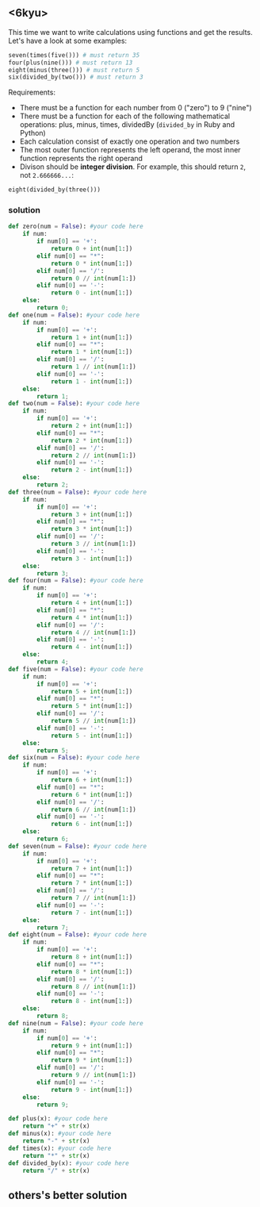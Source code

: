 ## <6kyu>

This time we want to write calculations using functions and get the results. Let's have a look at some examples:

```python
seven(times(five())) # must return 35
four(plus(nine())) # must return 13
eight(minus(three())) # must return 5
six(divided_by(two())) # must return 3
```

Requirements:

- There must be a function for each number from 0 ("zero") to 9 ("nine")
- There must be a function for each of the following mathematical operations: plus, minus, times, dividedBy (`divided_by` in Ruby and Python)
- Each calculation consist of exactly one operation and two numbers
- The most outer function represents the left operand, the most inner function represents the right operand
- Divison should be **integer division**. For example, this should return `2`, not `2.666666...`:

```python
eight(divided_by(three()))
```

### solution

```python
def zero(num = False): #your code here
    if num:
        if num[0] == '+':
            return 0 + int(num[1:])
        elif num[0] == "*":
            return 0 * int(num[1:])
        elif num[0] == '/':
            return 0 // int(num[1:])
        elif num[0] == '-':
            return 0 - int(num[1:])
    else:
        return 0;
def one(num = False): #your code here
    if num:
        if num[0] == '+':
            return 1 + int(num[1:])
        elif num[0] == "*":
            return 1 * int(num[1:])
        elif num[0] == '/':
            return 1 // int(num[1:])
        elif num[0] == '-':
            return 1 - int(num[1:])
    else:
        return 1;
def two(num = False): #your code here
    if num:
        if num[0] == '+':
            return 2 + int(num[1:])
        elif num[0] == "*":
            return 2 * int(num[1:])
        elif num[0] == '/':
            return 2 // int(num[1:])
        elif num[0] == '-':
            return 2 - int(num[1:])
    else:
        return 2;
def three(num = False): #your code here
    if num:
        if num[0] == '+':
            return 3 + int(num[1:])
        elif num[0] == "*":
            return 3 * int(num[1:])
        elif num[0] == '/':
            return 3 // int(num[1:])
        elif num[0] == '-':
            return 3 - int(num[1:])
    else:
        return 3;
def four(num = False): #your code here
    if num:
        if num[0] == '+':
            return 4 + int(num[1:])
        elif num[0] == "*":
            return 4 * int(num[1:])
        elif num[0] == '/':
            return 4 // int(num[1:])
        elif num[0] == '-':
            return 4 - int(num[1:])
    else:
        return 4;
def five(num = False): #your code here
    if num:
        if num[0] == '+':
            return 5 + int(num[1:])
        elif num[0] == "*":
            return 5 * int(num[1:])
        elif num[0] == '/':
            return 5 // int(num[1:])
        elif num[0] == '-':
            return 5 - int(num[1:])
    else:
        return 5;
def six(num = False): #your code here
    if num:
        if num[0] == '+':
            return 6 + int(num[1:])
        elif num[0] == "*":
            return 6 * int(num[1:])
        elif num[0] == '/':
            return 6 // int(num[1:])
        elif num[0] == '-':
            return 6 - int(num[1:])
    else:
        return 6;
def seven(num = False): #your code here
    if num:
        if num[0] == '+':
            return 7 + int(num[1:])
        elif num[0] == "*":
            return 7 * int(num[1:])
        elif num[0] == '/':
            return 7 // int(num[1:])
        elif num[0] == '-':
            return 7 - int(num[1:])
    else:
        return 7;
def eight(num = False): #your code here
    if num:
        if num[0] == '+':
            return 8 + int(num[1:])
        elif num[0] == "*":
            return 8 * int(num[1:])
        elif num[0] == '/':
            return 8 // int(num[1:])
        elif num[0] == '-':
            return 8 - int(num[1:])
    else:
        return 8;
def nine(num = False): #your code here
    if num:
        if num[0] == '+':
            return 9 + int(num[1:])
        elif num[0] == "*":
            return 9 * int(num[1:])
        elif num[0] == '/':
            return 9 // int(num[1:])
        elif num[0] == '-':
            return 9 - int(num[1:])
    else:
        return 9;

def plus(x): #your code here
    return "+" + str(x)
def minus(x): #your code here
    return "-" + str(x)
def times(x): #your code here
    return "*" + str(x)
def divided_by(x): #your code here
    return "/" + str(x)
```

## others's better solution

```python

```

